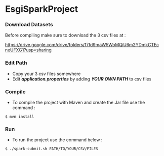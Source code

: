 # EsgiSparkProject

### Download Datasets

Before compiling make sure to download the 3 csv files at :

https://drive.google.com/drive/folders/17fd9maW5WoMQiU6m2YDmkCTEcneUFXG1?usp=sharing


### Edit Path
 - Copy your 3 csv files somewhere
 - Edit ***application.properties*** by adding ***YOUR OWN PATH*** to csv files

### Compile
 - To compile the project with Maven and create the Jar file use the command :
 
 `$ mvn install`

 
### Run
 - To run the project use the command below :

`$ ./spark-submit.sh PATH/TO/YOUR/CSV/FILES`
